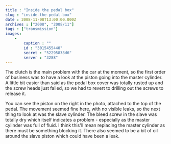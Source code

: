 ```yaml
---
title : "Inside the pedal box"
slug : "inside-the-pedal-box"
date : 2008-11-08T13:00:00.000Z
archives : ["2008", "2008/11"]
tags : ["transmission"]
images:
    -
        caption : ""
        id : "3015455440"
        secret : "52295838d6"
        server : "3288"
---
```


The clutch is the main problem with the car at the moment, so the first order of business was to have a look at the piston going into the master cylinder. A little bit easier than said as the pedal box cover was totally rusted up and the screw heads just failed, so we had to revert to drilling out the screws to release it.

You can see the piston on the right in the photo, attached to the top of the pedal. The movement seemed fine here, with no visible leaks, so the next thing to look at was the slave cylinder. The bleed screw in the slave was totally dry which itself indicates a problem - especially as the master cylinder was full of fluid. I think this'll mean replacing the master cylinder as there must be something blocking it. There also seemed to be a bit of oil around the slave piston which could have been a leak.